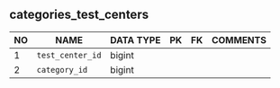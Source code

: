 
categories_test_centers
----------------------------


NO | NAME | DATA TYPE | PK | FK | COMMENTS
---|------|-----------|----|----|-------------------
1|`test_center_id` | bigint |  |  | 
2|`category_id` | bigint |  |  | 
